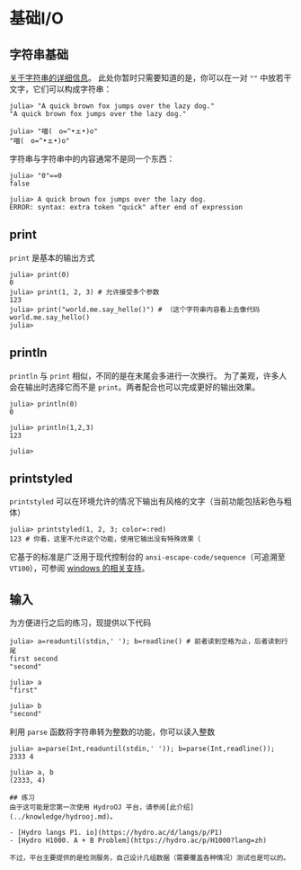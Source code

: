 # 基础I/O
## 字符串基础
[关于字符串的详细信息](string.md)。
此处你暂时只需要知道的是，你可以在一对 `""` 中放若干文字，它们可以构成字符串：
```julia-repl
julia> "A quick brown fox jumps over the lazy dog."
"A quick brown fox jumps over the lazy dog."

julia> "喵(　o=^•ェ•)o"
"喵(　o=^•ェ•)o"
```

字符串与字符串中的内容通常不是同一个东西：
```julia-repl
julia> "0"==0
false

julia> A quick brown fox jumps over the lazy dog.
ERROR: syntax: extra token "quick" after end of expression
```

## print
`print` 是基本的输出方式
```julia-repl
julia> print(0)
0
julia> print(1, 2, 3) # 允许接受多个参数
123
julia> print("world.me.say_hello()") # （这个字符串内容看上去像代码
world.me.say_hello()
julia>
```

## println
`println` 与 `print` 相似，不同的是在末尾会多进行一次换行。
为了美观，许多人会在输出时选择它而不是 `print`。两者配合也可以完成更好的输出效果。
```julia-repl
julia> println(0)
0

julia> println(1,2,3)
123

julia>
```

## printstyled
`printstyled` 可以在环境允许的情况下输出有风格的文字（当前功能包括彩色与粗体）
```julia-repl
julia> printstyled(1, 2, 3; color=:red)
123 # 你看，这里不允许这个功能，使用它输出没有特殊效果（
```

它基于的标准是广泛用于现代控制台的 `ansi-escape-code/sequence`（可追溯至 `VT100`），可参阅 [windows 的相关支持](https://docs.microsoft.com/zh-CN/windows/console/console-virtual-terminal-sequences)。

## 输入
为方便进行之后的练习，现提供以下代码
```julia-repl
julia> a=readuntil(stdin,' '); b=readline() # 前者读到空格为止，后者读到行尾
first second
"second"

julia> a
"first"

julia> b
"second"
```

利用 `parse` 函数将字符串转为整数的功能，你可以读入整数
```julia-repl
julia> a=parse(Int,readuntil(stdin,' ')); b=parse(Int,readline());
2333 4

julia> a, b
(2333, 4)
```

```check newbie
## 练习
由于这可能是您第一次使用 HydroOJ 平台，请参阅[此介绍](../knowledge/hydrooj.md)。

- [Hydro langs P1. io](https://hydro.ac/d/langs/p/P1)
- [Hydro H1000. A + B Problem](https://hydro.ac/p/H1000?lang=zh)

不过，平台主要提供的是检测服务，自己设计几组数据（需要覆盖各种情况）测试也是可以的。
```
